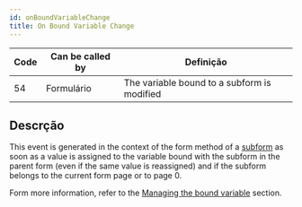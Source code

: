 ```yaml
---
id: onBoundVariableChange
title: On Bound Variable Change
---
```


| Code | Can be called by | Definição                                   |
| ---- | ---------------- | ------------------------------------------- |
| 54   | Formulário       | The variable bound to a subform is modified |


## Descrção

This event is generated in the context of the form method of a [subform](FormObjects/subform_overview.md) as soon as a value is assigned to the variable bound with the subform in the parent form (even if the same value is reassigned) and if the subform belongs to the current form page or to page 0.

Form more information, refer to the [Managing the bound variable](FormObjects/subform_overview.md#managing-the-bound-variable) section.